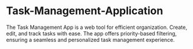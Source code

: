 # Task-Management-Application
The Task Management App is a web tool for efficient organization. Create, edit, and track tasks with ease. The app offers priority-based filtering, ensuring a seamless and personalized task management experience.
